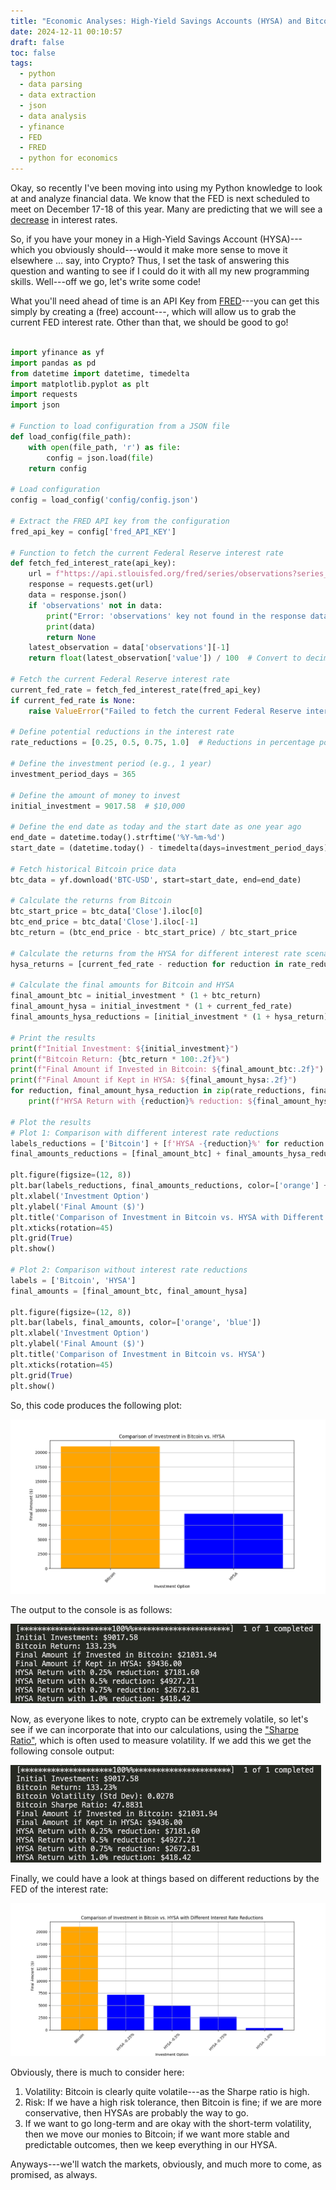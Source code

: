 ```yaml
---
title: "Economic Analyses: High-Yield Savings Accounts (HYSA) and Bitcoin Given Posible Reduction in the Interest Rate by the FED"
date: 2024-12-11 00:10:57
draft: false
toc: false
tags:
  - python
  - data parsing
  - data extraction
  - json
  - data analysis
  - yfinance
  - FED
  - FRED
  - python for economics
---
```


Okay, so recently I've been moving into using my Python knowledge to look at and analyze financial data. We know that the FED is next scheduled to meet on December 17-18 of this year. Many are predicting that we will see a [decrease](https://www.cnbc.com/2024/12/07/the-fed-is-on-course-to-cut-interest-rates-in-december-but-what-happens-next-is-anyones-guess.html#:~:text=Economy-,The%20Fed%20is%20on%20course%20to%20cut%20interest%20rates%20in,happens%20next%20is%20anyone's%20guess&text=The%20not%2Dtoo%2Dhot%2C,needed%20to%20cut%20interest%20rates.) in interest rates.

So, if you have your money in a High-Yield Savings Account (HYSA)---which you obviously should---would it make more sense to move it elsewhere ... say, into Crypto? Thus, I set the task of answering this question and wanting to see if I could do it with all my new programming skills. Well---off we go, let's write some code!

What you'll need ahead of time is an API Key from [FRED](https://fred.stlouisfed.org)---you can get this simply by creating a (free) account---, which will allow us to grab the current FED interest rate. Other than that, we should be good to go!

```python

import yfinance as yf
import pandas as pd
from datetime import datetime, timedelta
import matplotlib.pyplot as plt
import requests
import json

# Function to load configuration from a JSON file
def load_config(file_path):
    with open(file_path, 'r') as file:
        config = json.load(file)
    return config

# Load configuration
config = load_config('config/config.json')

# Extract the FRED API key from the configuration
fred_api_key = config['fred_API_KEY']

# Function to fetch the current Federal Reserve interest rate
def fetch_fed_interest_rate(api_key):
    url = f"https://api.stlouisfed.org/fred/series/observations?series_id=FEDFUNDS&api_key={api_key}&file_type=json"
    response = requests.get(url)
    data = response.json()
    if 'observations' not in data:
        print("Error: 'observations' key not found in the response data")
        print(data)
        return None
    latest_observation = data['observations'][-1]
    return float(latest_observation['value']) / 100  # Convert to decimal

# Fetch the current Federal Reserve interest rate
current_fed_rate = fetch_fed_interest_rate(fred_api_key)
if current_fed_rate is None:
    raise ValueError("Failed to fetch the current Federal Reserve interest rate")

# Define potential reductions in the interest rate
rate_reductions = [0.25, 0.5, 0.75, 1.0]  # Reductions in percentage points

# Define the investment period (e.g., 1 year)
investment_period_days = 365

# Define the amount of money to invest
initial_investment = 9017.58  # $10,000

# Define the end date as today and the start date as one year ago
end_date = datetime.today().strftime('%Y-%m-%d')
start_date = (datetime.today() - timedelta(days=investment_period_days)).strftime('%Y-%m-%d')

# Fetch historical Bitcoin price data
btc_data = yf.download('BTC-USD', start=start_date, end=end_date)

# Calculate the returns from Bitcoin
btc_start_price = btc_data['Close'].iloc[0]
btc_end_price = btc_data['Close'].iloc[-1]
btc_return = (btc_end_price - btc_start_price) / btc_start_price

# Calculate the returns from the HYSA for different interest rate scenarios
hysa_returns = [current_fed_rate - reduction for reduction in rate_reductions]

# Calculate the final amounts for Bitcoin and HYSA
final_amount_btc = initial_investment * (1 + btc_return)
final_amount_hysa = initial_investment * (1 + current_fed_rate)
final_amounts_hysa_reductions = [initial_investment * (1 + hysa_return) for hysa_return in hysa_returns]

# Print the results
print(f"Initial Investment: ${initial_investment}")
print(f"Bitcoin Return: {btc_return * 100:.2f}%")
print(f"Final Amount if Invested in Bitcoin: ${final_amount_btc:.2f}")
print(f"Final Amount if Kept in HYSA: ${final_amount_hysa:.2f}")
for reduction, final_amount_hysa_reduction in zip(rate_reductions, final_amounts_hysa_reductions):
    print(f"HYSA Return with {reduction}% reduction: ${final_amount_hysa_reduction:.2f}")

# Plot the results
# Plot 1: Comparison with different interest rate reductions
labels_reductions = ['Bitcoin'] + [f'HYSA -{reduction}%' for reduction in rate_reductions]
final_amounts_reductions = [final_amount_btc] + final_amounts_hysa_reductions

plt.figure(figsize=(12, 8))
plt.bar(labels_reductions, final_amounts_reductions, color=['orange'] + ['blue'] * len(rate_reductions))
plt.xlabel('Investment Option')
plt.ylabel('Final Amount ($)')
plt.title('Comparison of Investment in Bitcoin vs. HYSA with Different Interest Rate Reductions')
plt.xticks(rotation=45)
plt.grid(True)
plt.show()

# Plot 2: Comparison without interest rate reductions
labels = ['Bitcoin', 'HYSA']
final_amounts = [final_amount_btc, final_amount_hysa]

plt.figure(figsize=(12, 8))
plt.bar(labels, final_amounts, color=['orange', 'blue'])
plt.xlabel('Investment Option')
plt.ylabel('Final Amount ($)')
plt.title('Comparison of Investment in Bitcoin vs. HYSA')
plt.xticks(rotation=45)
plt.grid(True)
plt.show()
```

So, this code produces the following plot:

![bitcoin_vs_hysa](static/images/imgforblogposts/post_37/general_bitcoin_vs_hysa.png)

The output to the console is as follows:

![bitcoin_vs_hysa_console_output](static/images/imgforblogposts/post_37/console_output_hysa_v_bitcoin.png)

Now, as everyone likes to note, crypto can be extremely volatile, so let's see if we can incorporate that into our calculations, using the ["Sharpe Ratio"](https://www.investing.com/academy/analysis/sharpe-ratio-definition/?utm_source=google&utm_medium=cpc&utm_campaign=21962679734&utm_content=723521203853&utm_term=dsa-1651811503903_&GL_Ad_ID=723521203853&GL_Campaign_ID=21962679734&ISP=1&gad_source=1&gbraid=0AAAAABIq5T6BdsHmRDmyaLYRD3_CimZ5F&gclid=CjwKCAiAjeW6BhBAEiwAdKltMtlJokJsEFbWAPpqUNC80912n2VY3zUTfRCi7N-bHtwiZXlAYY5teRoChbgQAvD_BwE), which is often used to measure volatility. If we add this we get the following console output:

![bitcoin_vs_hysa_including_sharpe](static/images/imgforblogposts/post_37/outputs_with_sharpe_ratio.png)

Finally, we could have a look at things based on different reductions by the FED of the interest rate:

![different_FED_interest_rate_reductions](static/images/imgforblogposts/post_37/bitcoin_vs_different_fed_rate_reductions.png)

Obviously, there is much to consider here:

1. Volatility: Bitcoin is clearly quite volatile---as the Sharpe ratio is high. 
2. Risk: If we have a high risk tolerance, then Bitcoin is fine; if we are more conservative, then HYSAs are probably the way to go.
3. If we want to go long-term and are okay with the short-term volatility, then we move our monies to Bitcoin; if we want more stable and predictable outcomes, then we keep everything in our HYSA.

Anyways---we'll watch the markets, obviously, and much more to come, as promised, as always.